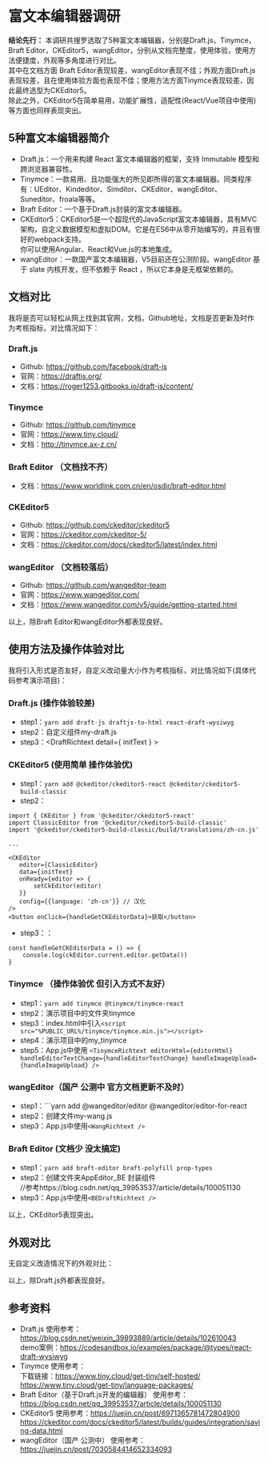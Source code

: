 # 富文本编辑器调研

**结论先行：** 本调研共搜罗选取了5种富文本编辑器，分别是Draft.js，Tinymce，Braft Editor，CKEditor5，wangEditor，分别从文档完整度，使用体验，使用方法便捷度，外观等多角度进行对比。    
其中在文档方面 Braft Editor表现较差，wangEditor表现不佳；外观方面Draft.js表现较差，且在使用体验方面也表现不佳；使用方法方面Tinymce表现较差，因此最终选型为CKEditor5。    
除此之外，CKEditor5在简单易用，功能扩展性，适配性(React/Vue项目中使用)等方面也同样表现突出。    

## 5种富文本编辑器简介

- Draft.js：一个用来构建 React 富文本编辑器的框架，支持 Immutable 模型和跨浏览器兼容性。
- Tinymce：一款易用、且功能强大的所见即所得的富文本编辑器。同类程序有：UEditor、Kindeditor、Simditor、CKEditor、wangEditor、Suneditor、froala等等。
- Braft Editor：一个基于Draft.js封装的富文本编辑器。
- CKEditor5：CKEditor5是一个超现代的JavaScript富文本编辑器，具有MVC架构，自定义数据模型和虚拟DOM。它是在ES6中从零开始编写的，并且有很好的webpack支持。    
  你可以使用Angular、React和Vue.js的本地集成。
- wangEditor：一款国产富文本编辑器，V5目前还在公测阶段。wangEditor 基于 slate 内核开发，但不依赖于 React ，所以它本身是无框架依赖的。

## 文档对比
我将是否可以轻松从网上找到其官网，文档，Github地址，文档是否更新及时作为考核指标，对比情况如下：

### Draft.js
- Github: https://github.com/facebook/draft-js
- 官网：https://draftjs.org/
- 文档：https://roger1253.gitbooks.io/draft-js/content/ 

### Tinymce
- Github: https://github.com/tinymce
- 官网：https://www.tiny.cloud/
- 文档：http://tinymce.ax-z.cn/

### Braft Editor （文档找不齐）
- 文档：https://www.worldlink.com.cn/en/osdir/braft-editor.html

### CKEditor5
- Github: https://github.com/ckeditor/ckeditor5
- 官网：https://ckeditor.com/ckeditor-5/
- 文档：https://ckeditor.com/docs/ckeditor5/latest/index.html

### wangEditor （文档较落后）
- Github: https://github.com/wangeditor-team
- 官网：https://www.wangeditor.com/
- 文档：https://www.wangeditor.com/v5/guide/getting-started.html

以上，除Braft Editor和wangEditor外都表现良好。

## 使用方法及操作体验对比
我将引入形式是否友好，自定义改动量大小作为考核指标，对比情况如下(具体代码参考演示项目)：

### Draft.js  (操作体验较差)
- step1：```yarn add draft-js draftjs-to-html react-draft-wysiwyg```
- step2：自定义组件my-draft.js
- step3：<DraftRichtext detail={ initText } ></DraftRichtext>

### CKEditor5 (使用简单 操作体验优)
- step1：```yarn add @ckeditor/ckeditor5-react @ckeditor/ckeditor5-build-classic```
- step2： 
```
import { CKEditor } from '@ckeditor/ckeditor5-react'
import ClassicEditor from '@ckeditor/ckeditor5-build-classic'
import '@ckeditor/ckeditor5-build-classic/build/translations/zh-cn.js'

...

<CKEditor 
   editor={ClassicEditor}
   data={initText}
   onReady={editor => {
       setCkEditor(editor)
   }}
   config={{language: 'zh-cn'}} // 汉化
/>
<button onClick={handleGetCKEditorData}>获取</button>
```
- step3：：
```
const handleGetCKEditorData = () => {
    console.log(ckEditor.current.editor.getData())
}
```

### Tinymce （操作体验优 但引入方式不友好）
- step1：```yarn add tinymce @tinymce/tinymce-react``` 
- step2：演示项目中的文件夹tinymce
- step3：index.html中引入```<script src="%PUBLIC_URL%/tinymce/tinymce.min.js"></script>```
- step4：演示项目中的my_tinymce
- step5：App.js中使用
      ```<TinymceRichtext editorHtml={editorHtml}
        handleEditorTextChange={handleEditorTextChange}
        handleImageUpload={handleImageUpload} />
        ```

### wangEditor（国产 公测中 官方文档更新不及时）
- step1：```yarn add @wangeditor/editor @wangeditor/editor-for-react
- step2：创建文件my-wang.js
- step3：App.js中使用```<WangRichtext />```

### Braft Editor (文档少 没太搞定)
- step1：```yarn add braft-editor braft-polyfill prop-types```
- step2：创建文件夹AppEditor_BE 封装组件     
  //参考https://blog.csdn.net/qq_39953537/article/details/100051130
- step3：App.js中使用```<BEDraftRichtext />```

以上，CKEditor5表现突出。

## 外观对比
无自定义改造情况下的外观对比：


以上，除Draft.js外都表现良好。

## 参考资料
- Draft.js
  使用参考：https://blog.csdn.net/weixin_39893889/article/details/102610043    
  demo案例：https://codesandbox.io/examples/package/@types/react-draft-wysiwyg    
- Tinymce
  使用参考：    
  下载链接：https://www.tiny.cloud/get-tiny/self-hosted/    
  https://www.tiny.cloud/get-tiny/language-packages/    
- Braft Editor（基于Draft.js开发的编辑器）
  使用参考：https://blog.csdn.net/qq_39953537/article/details/100051130    
- CKEditor5
  使用参考：https://juejin.cn/post/6971365781472804900    
  https://ckeditor.com/docs/ckeditor5/latest/builds/guides/integration/saving-data.html    
- wangEditor（国产 公测中）
  使用参考：https://juejin.cn/post/7030584414652334093    


